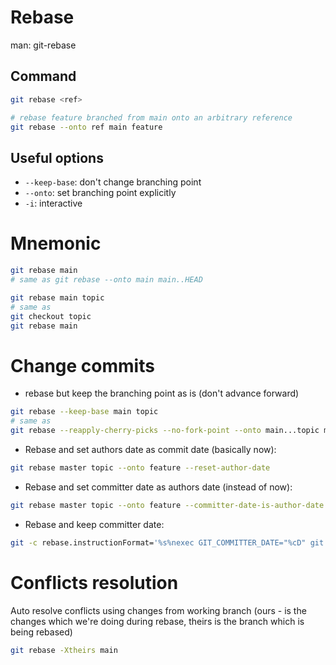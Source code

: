 # Rebase

man: git-rebase

## Command

```bash
git rebase <ref>
```

```bash
# rebase feature branched from main onto an arbitrary reference
git rebase --onto ref main feature
```

## Useful options

- `--keep-base`: don't change branching point
- `--onto`:      set branching point explicitly
- `-i`:          interactive

# Mnemonic

```bash
git rebase main
# same as git rebase --onto main main..HEAD

git rebase main topic
# same as
git checkout topic
git rebase main

```

# Change commits

- rebase but keep the branching point as is (don't advance forward)

```bash
git rebase --keep-base main topic
# same as
git rebase --reapply-cherry-picks --no-fork-point --onto main...topic main topic
```

- Rebase and set authors date as commit date (basically now):

```bash
git rebase master topic --onto feature --reset-author-date
```

- Rebase and set committer date as authors date (instead of now):

```bash
git rebase master topic --onto feature --committer-date-is-author-date
```

- Rebase and keep committer date:

```bash
git -c rebase.instructionFormat='%s%nexec GIT_COMMITTER_DATE="%cD" git commit --amend --no-edit' rebase -i
```

# Conflicts resolution

Auto resolve conflicts using changes from working branch (ours - is the changes which we're doing during rebase,
theirs is the branch which is being rebased)

```bash
git rebase -Xtheirs main
```

